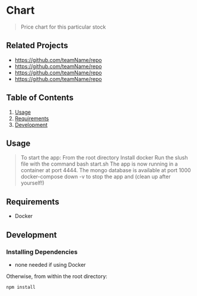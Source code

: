 # Chart

> Price chart for this particular stock

## Related Projects

  - https://github.com/teamName/repo
  - https://github.com/teamName/repo
  - https://github.com/teamName/repo
  - https://github.com/teamName/repo

## Table of Contents

1. [Usage](#Usage)
1. [Requirements](#requirements)
1. [Development](#development)

## Usage

> To start the app:
> From the root directory
> Install docker
> Run the slush file with the command bash start.sh
> The app is now running in a container at port 4444.
> The mongo database is available at port 1000
> docker-compose down -v to stop the app and (clean up after yourself!)

## Requirements

- Docker

## Development

### Installing Dependencies

- none needed if using Docker

Otherwise, from within the root directory:

```sh
npm install
```